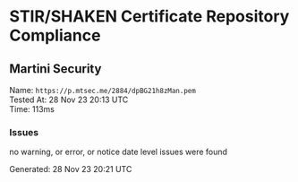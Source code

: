 # STIR/SHAKEN Certificate Repository Compliance

## Martini Security

Name: `https://p.mtsec.me/2884/dpBG21h8zMan.pem`\
Tested At: 28 Nov 23 20:13 UTC\
Time: 113ms

### Issues

no warning, or error, or notice date level issues were found

Generated: 28 Nov 23 20:21 UTC